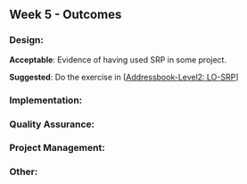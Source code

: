<link rel="stylesheet" href="{{baseUrl}}/css/main.css">
<link rel="stylesheet" href="{{baseUrl}}/css/schedule.css">

<div class="website-content">

## Week 5 - Outcomes

<div id="main">

### Design:

<dynamic-panel type="info" src="outcome-classDiagram.md" header="**`W5.1` Can use intermediate-level class diagrams** :star::star::star:" no-close />

<!-- ==================================================================================================== -->

<panel type="info" header="**`W5.2` Can explain single responsibility principle** :star::star::star:" no-close>
  <include src="../../book/principles/singleResponsibilityPrinciple/full.md" boilerplate />
  <panel header="{{glyphicon_folder_close}} Evidence" expanded>

**Acceptable**: Evidence of having used SRP in some project.

**Suggested**: Do the exercise in [[Addressbook-Level2: LO-SRP]({{module_org}}/addressbook-level2/blob/master/doc/LearningOutcomes.md#follow-the-single-responsibility-principle-lo-srp)]

<include src="submission.md" />

  </panel>
</panel>

### Implementation:

<dynamic-panel type="danger" src="outcome-inheritance.md" header="**`W5.3` Can implement inheritance** :star:" no-close />

<dynamic-panel type="warning" src="outcome-classLevelMember.md" header="**`W5.4` Can implement class-level members** :star::star:" no-close />

<dynamic-panel type="info" src="outcome-composition.md" header="**`W5.5` Can implement composition** :star::star::star:" no-close />

<dynamic-panel type="info" src="outcome-aggregation.md" header="**`W5.6` Can implement aggregation** :star::star::star:" no-close />

<dynamic-panel type="info" src="outcome-overloading.md" header="**`W5.7` Can implement overloading** :star::star::star:" no-close />

<!-- TODO:  
<include src="outcome-library.md" />
-->

### Quality Assurance:

<dynamic-panel type="danger" src="outcome-junit.md" header="**`W5.8` Can use simple JUnit tests** :star:" no-close />

### Project Management:

<dynamic-panel type="danger" src="outcome-forkingWorkflow.md" header="**`W5.9` Can follow Forking Workflow** :star:" no-close />

### Other:

<panel type="danger" header="**`W5.10` Can work with a 2KLoC code base** :star: ==[Compulsory]==" expandable>
  <panel header="{{glyphicon_folder_close}} Evidence" expanded>
    <include src="2kloc.md" />
  </panel>
</panel>

</div>
</div>
